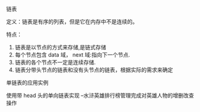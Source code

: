 链表

定义：链表是有序的列表，但是它在内存中不是连续的。

特点：

 1) 链表是以节点的方式来存储,是链式存储
 2) 每个节点包含 data 域， next 域:指向下一个节点.
 3) 链表的各个节点不一定是连续存储.
 4) 链表分带头节点的链表和没有头节点的链表，根据实际的需求来确定

单链表的应用实例

使用带 head 头的单向链表实现 –水浒英雄排行榜管理完成对英雄人物的增删改查操作

